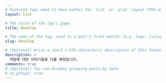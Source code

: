 ```yaml
---
# Featured tags need to have either the `list` or `grid` layout (PRO only).
layout: list

# The title of the tag's page.
title: Develop

# The name of the tag, used in a post's front matter (e.g. tags: [<slug>]).
slug: develop

# (Optional) Write a short (~150 characters) description of this featured tag.
description: >
  개발에 대한 이야기들을 다룰 예정입니다.
comments: true
# (Optional) You can disable grouping posts by date.
# no_groups: true
---
```


